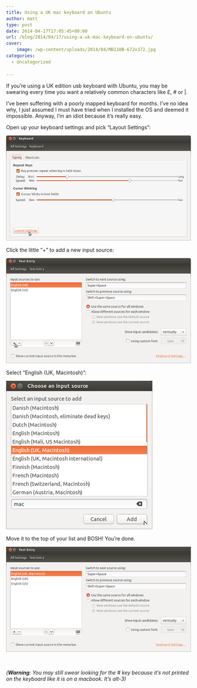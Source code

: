 ```yaml
---
title: Using a UK mac keyboard on Ubuntu
author: matt
type: post
date: 2014-04-17T17:05:45+00:00
url: /blog/2014/04/17/using-a-uk-mac-keyboard-on-ubuntu/
cover:
    image: /wp-content/uploads/2014/04/MB110B-672x372.jpg
categories:
  - Uncategorized

---
```

If you’re using a UK edition usb keyboard with Ubuntu, you may be swearing every time you want a relatively common characters like £, # or |.

I’ve been suffering with a poorly mapped keyboard for months. I’ve no idea why, I just assumed I must have tried when I installed the OS and deemed it impossible. Anyway, I’m an idiot because it’s really easy.

Open up your keyboard settings and pick “Layout Settings”:

![](/wp-content/uploads/2014/04/Screenshot-from-2014-04-17-173721.png) 

Click the little “+” to add a new input source:

![](/wp-content/uploads/2014/04/Screenshot-from-2014-04-17-173800.png) 

Select “English (UK, Macintosh)”:

![](/wp-content/uploads/2014/04/Screenshot-from-2014-04-17-174513.png) 

Move it to the top of your list and BOSH! You’re done.

![](/wp-content/uploads/2014/04/Screenshot-from-2014-04-17-175945.png) 

&nbsp;

_(**Warning**: You may still swear looking for the # key because it’s not printed on the keyboard like it is on a macbook. It’s alt-3)_
